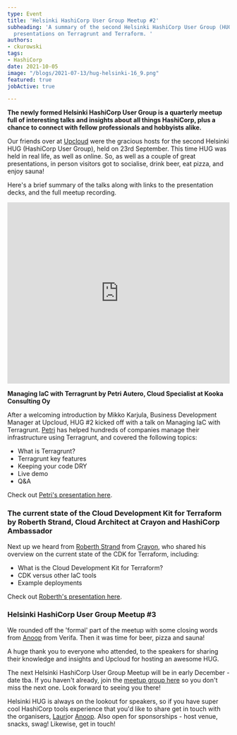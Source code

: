 ```yaml
---
type: Event
title: 'Helsinki HashiCorp User Group Meetup #2'
subheading: 'A summary of the second Helsinki HashiCorp User Group (HUG) including
  presentations on Terragrunt and Terraform. '
authors:
- ckurowski
tags:
- HashiCorp
date: 2021-10-05
image: "/blogs/2021-07-13/hug-helsinki-16_9.png"
featured: true
jobActive: true

---
```

**The newly formed Helsinki HashiCorp User Group is a quarterly meetup full of interesting talks and insights about all things HashiCorp, plus a chance to connect with fellow professionals and hobbyists alike.**

Our friends over at [Upcloud](https://upcloud.com/ "Upcloud website") were the gracious hosts for the second Helsinki HUG (HashiCorp User Group), held on 23rd September. This time HUG was held in real life, as well as online. So, as well as a couple of great presentations, in person visitors got to socialise, drink beer, eat pizza, and enjoy sauna!

Here's a brief summary of the talks along with links to the presentation decks, and the full meetup recording.

<iframe width="100%" height="410" src="https://www.youtube.com/embed/ujNujcztmo4" title="YouTube video player" frameborder="0" allow="accelerometer; autoplay; clipboard-write; encrypted-media; gyroscope; picture-in-picture" allowfullscreen></iframe>

**Managing IaC with Terragrunt by Petri Autero, Cloud Specialist at Kooka Consulting Oy**

After a welcoming introduction by Mikko Karjula, Business Development Manager at Upcloud, HUG #2 kicked off with a talk on Managing IaC with Terragrunt. [Petri](https://www.linkedin.com/in/petriautero/ "Petri on Linkedin") has helped hundreds of companies manage their infrastructure using Terragrunt, and covered the following topics:

* What is Terragrunt?
* Terragrunt key features
* Keeping your code DRY
* Live demo
* Q&A

Check out [Petri's presentation here](https://drive.google.com/file/d/1tIgMLKygTqpQ3aDcZL1Nhk8hA9F4m7K4/view?usp=sharing "Petri's presentation").

### **The current state of the Cloud Development Kit for Terraform by Roberth Strand, Cloud Architect at Crayon and HashiCorp Ambassador**

Next up we heard from [Roberth Strand](https://www.linkedin.com/in/roberthstrand/ "Roberth on Linkedin") from [Crayon](https://www.crayon.com/ "Crayon website"), who shared his overview on the current state of the CDK for Terraform, including:

* What is the Cloud Development Kit for Terraform?
* CDK versus other IaC tools
* Example deployments

Check out [Roberth's presentation here](https://drive.google.com/file/d/1RsEbxE0q-pKcF97KOaVxmOryiEDkVAxJ/view?usp=sharing "Roberth's presentation").

### **Helsinki HashiCorp User Group Meetup #3**

We rounded off the 'formal' part of the meetup with some closing words from [Anoop](https://www.linkedin.com/in/anoopvijayan/ "Anoop on Linkedin") from Verifa. Then it was time for beer, pizza and sauna!

A huge thank you to everyone who attended, to the speakers for sharing their knowledge and insights and Upcloud for hosting an awesome HUG.

The next Helsinki HashiCorp User Group Meetup will be in early December - date tba. If you haven't already, join the [meetup group here](https://www.meetup.com/helsinki-hashicorp-user-group/ "HUG meetup group") so you don't miss the next one. Look forward to seeing you there!

Helsinki HUG is always on the lookout for speakers, so if you have super cool HashiCorp tools experience that you'd like to share get in touch with the organisers, [Lauri](https://www.linkedin.com/in/lauri-suomalainen/ "Lauri on Linkedin")or [Anoop](https://www.linkedin.com/in/anoopvijayan/ "Anoop on Linkedin"). Also open for sponsorships - host venue, snacks, swag! Likewise, get in touch!
